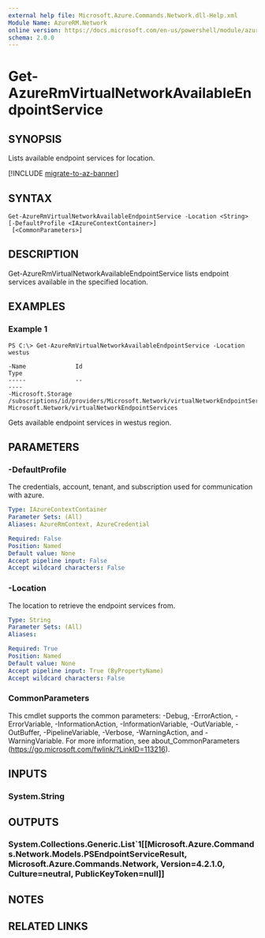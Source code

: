 ```yaml
---
external help file: Microsoft.Azure.Commands.Network.dll-Help.xml
Module Name: AzureRM.Network
online version: https://docs.microsoft.com/en-us/powershell/module/azurerm.network/get-azurermvirtualnetworkavailableendpointservice
schema: 2.0.0
---
```


# Get-AzureRmVirtualNetworkAvailableEndpointService

## SYNOPSIS
Lists available endpoint services for location.

[!INCLUDE [migrate-to-az-banner](../../includes/migrate-to-az-banner.md)]

## SYNTAX

```
Get-AzureRmVirtualNetworkAvailableEndpointService -Location <String> [-DefaultProfile <IAzureContextContainer>]
 [<CommonParameters>]
```

## DESCRIPTION
Get-AzureRmVirtualNetworkAvailableEndpointService lists endpoint services available in the specified location.

## EXAMPLES

### Example 1
```
PS C:\> Get-AzureRmVirtualNetworkAvailableEndpointService -Location westus

-Name              Id                                                                                             Type
-----              --                                                                                             ----
-Microsoft.Storage /subscriptions/id/providers/Microsoft.Network/virtualNetworkEndpointServices/Microsoft.Storage Microsoft.Network/virtualNetworkEndpointServices
```

Gets available endpoint services in westus region.

## PARAMETERS

### -DefaultProfile
The credentials, account, tenant, and subscription used for communication with azure.

```yaml
Type: IAzureContextContainer
Parameter Sets: (All)
Aliases: AzureRmContext, AzureCredential

Required: False
Position: Named
Default value: None
Accept pipeline input: False
Accept wildcard characters: False
```

### -Location
The location to retrieve the endpoint services from.

```yaml
Type: String
Parameter Sets: (All)
Aliases: 

Required: True
Position: Named
Default value: None
Accept pipeline input: True (ByPropertyName)
Accept wildcard characters: False
```

### CommonParameters
This cmdlet supports the common parameters: -Debug, -ErrorAction, -ErrorVariable, -InformationAction, -InformationVariable, -OutVariable, -OutBuffer, -PipelineVariable, -Verbose, -WarningAction, and -WarningVariable. For more information, see about_CommonParameters (https://go.microsoft.com/fwlink/?LinkID=113216).

## INPUTS

### System.String

## OUTPUTS

### System.Collections.Generic.List`1[[Microsoft.Azure.Commands.Network.Models.PSEndpointServiceResult, Microsoft.Azure.Commands.Network, Version=4.2.1.0, Culture=neutral, PublicKeyToken=null]]

## NOTES

## RELATED LINKS

